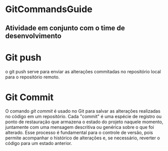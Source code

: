 # GitCommandsGuide
## Atividade em conjunto com o time de desenvolvimento

# Git push
o git push serve para enviar as alterações commitadas no repositório local para o repositório remoto.

# Git Commit
O comando *git commit* é usado no Git para salvar as alterações realizadas no código em um repositório. Cada "commit" é uma espécie de registro ou ponto de restauração que armazena o estado do projeto naquele momento, juntamente com uma mensagem descritiva ou genérica sobre o que foi alterado. Esse processo é fundamental para o controle de versão, pois permite acompanhar o histórico de alterações e, se necessário, reverter o código para um estado anterior.
